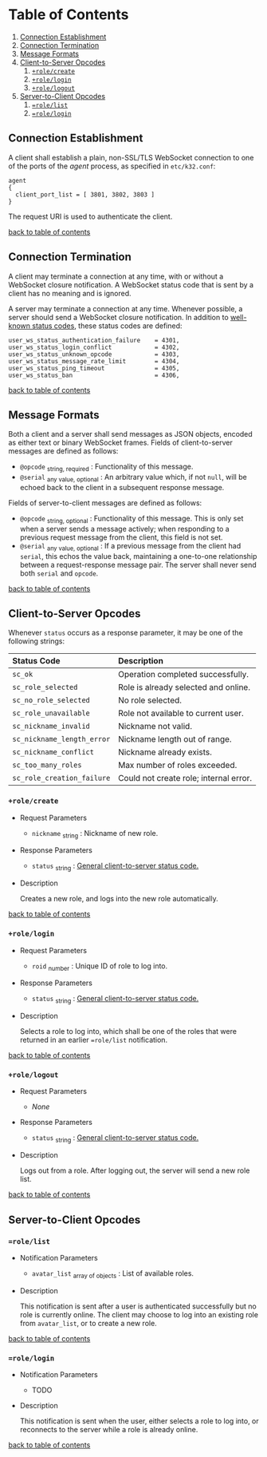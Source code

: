 # Table of Contents

1. [Connection Establishment](#connection-establishment)
2. [Connection Termination](#connection-termination)
3. [Message Formats](#message-formats)
4. [Client-to-Server Opcodes](#client-to-server-opcodes)
   1. [`+role/create`](#rolecreate)
   2. [`+role/login`](#rolelogin)
   3. [`+role/logout`](#rolelogout)
5. [Server-to-Client Opcodes](#server-to-client-opcodes)
   1. [`=role/list`](#rolelist)
   2. [`=role/login`](#rolelogin-1)

## Connection Establishment

A client shall establish a plain, non-SSL/TLS WebSocket connection to one of the
ports of the _agent_ process, as specified in `etc/k32.conf`:

```
agent
{
  client_port_list = [ 3801, 3802, 3803 ]
}
```

The request URI is used to authenticate the client.

[back to table of contents](#table-of-contents)

## Connection Termination

A client may terminate a connection at any time, with or without a WebSocket
closure notification. A WebSocket status code that is sent by a client has no
meaning and is ignored.

A server may terminate a connection at any time. Whenever possible, a server
should send a WebSocket closure notification. In addition to
[well-known status codes](iana.org/assignments/websocket/websocket.xhtml), these
status codes are defined:

```
user_ws_status_authentication_failure    = 4301,
user_ws_status_login_conflict            = 4302,
user_ws_status_unknown_opcode            = 4303,
user_ws_status_message_rate_limit        = 4304,
user_ws_status_ping_timeout              = 4305,
user_ws_status_ban                       = 4306,
```

[back to table of contents](#table-of-contents)

## Message Formats

Both a client and a server shall send messages as JSON objects, encoded as
either text or binary WebSocket frames. Fields of client-to-server messages are
defined as follows:

* `@opcode` <sub>string, required</sub> : Functionality of this message.
* `@serial` <sub>any value, optional</sub> : An arbitrary value which, if not
  `null`, will be echoed back to the client in a subsequent response message.

Fields of server-to-client messages are defined as follows:

* `@opcode` <sub>string, optional</sub> : Functionality of this message. This is
  only set when a server sends a message actively; when responding to a previous
  request message from the client, this field is not set.
* `@serial` <sub>any value, optional</sub> : If a previous message from the
  client had `serial`, this echos the value back, maintaining a one-to-one
  relationship between a request-response message pair. The server shall never
  send both `serial` and `opcode`.

[back to table of contents](#table-of-contents)

## Client-to-Server Opcodes

Whenever `status` occurs as a response parameter, it may be one of the following
strings:

|Status Code                 |Description                                    |
|:---------------------------|:----------------------------------------------|
|`sc_ok`                     |Operation completed successfully.              |
|`sc_role_selected`          |Role is already selected and online.           |
|`sc_no_role_selected`       |No role selected.                              |
|`sc_role_unavailable`       |Role not available to current user.            |
|`sc_nickname_invalid`       |Nickname not valid.                            |
|`sc_nickname_length_error`  |Nickname length out of range.                  |
|`sc_nickname_conflict`      |Nickname already exists.                       |
|`sc_too_many_roles`         |Max number of roles exceeded.                  |
|`sc_role_creation_failure`  |Could not create role; internal error.         |

### `+role/create`

* Request Parameters

  - `nickname` <sub>string</sub> : Nickname of new role.

* Response Parameters

  - `status` <sub>string</sub> : [General client-to-server status code.](#client-to-server-opcodes)

* Description

  Creates a new role, and logs into the new role automatically.

[back to table of contents](#table-of-contents)

### `+role/login`

* Request Parameters

  - `roid` <sub>number</sub> : Unique ID of role to log into.

* Response Parameters

  - `status` <sub>string</sub> : [General client-to-server status code.](#client-to-server-opcodes)

* Description

  Selects a role to log into, which shall be one of the roles that were returned
  in an earlier `=role/list` notification.

[back to table of contents](#table-of-contents)

### `+role/logout`

* Request Parameters

  - <i>None</i>

* Response Parameters

  - `status` <sub>string</sub> : [General client-to-server status code.](#client-to-server-opcodes)

* Description

  Logs out from a role. After logging out, the server will send a new role list.

[back to table of contents](#table-of-contents)

## Server-to-Client Opcodes

### `=role/list`

* Notification Parameters

  - `avatar_list` <sub>array of objects</sub> : List of available roles.

* Description

  This notification is sent after a user is authenticated successfully but no
  role is currently online. The client may choose to log into an existing role
  from `avatar_list`, or to create a new role.

[back to table of contents](#table-of-contents)

### `=role/login`

* Notification Parameters

  - TODO

* Description

  This notification is sent when the user, either selects a role to log into, or
  reconnects to the server while a role is already online.

[back to table of contents](#table-of-contents)
